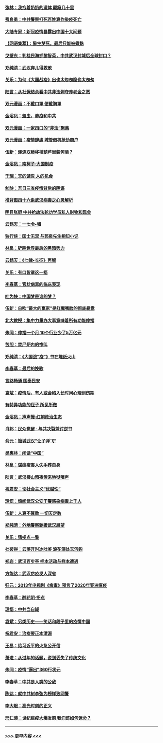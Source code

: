 #### [张林：我抱着奶奶的遗体 颠簸几十里](../pages/nsc993/n11920945.md?t=03071432) 
#### [费良勇：中共警察打死百姓算作染疫死亡](../pages/nsc993/n11919264.md?t=03071432) 
#### [大陆专家：新冠疫情暴露出中国十大问题](../pages/nsc993/n11919187.md?t=03071432) 
#### [【网语集萃】：醉生梦死，最后只能被煮熟](../pages/nsc993/n11918994.md?t=03071432) 
#### [戈壁东：判桂民海抓黎智英，中共武汉封城后全球封口？](../pages/nsc993/n11917982.md?t=03071432) 
#### [郑纯清：武汉弃儿得救歌](../pages/nsc993/n11917881.md?t=03071432) 
#### [关乐：为何《大国战疫》出也太匆匆隐也太匆匆](../pages/nsc993/n11917792.md?t=03071432) 
#### [陆言：从社保结余看中共非法剥夺养老金之恶](../pages/nsc993/n11917084.md?t=03071432) 
#### [双元漫画：不戴口罩 便戴胸罩](../pages/nsc993/n11916447.md?t=03071432) 
#### [金浴凤：蝗虫，肺疫和中共](../pages/nsc993/n11916904.md?t=03071432) 
#### [双元漫画：一家四口的“非法”聚集](../pages/nsc993/n11916378.md?t=03071432) 
#### [双元漫画：疫情肆虐 城管借机抢劫商户](../pages/nsc993/n11916310.md?t=03071432) 
#### [伍新：连连双肺移植葫芦里装何酒？](../pages/nsc993/n11913667.md?t=03071432) 
#### [金浴凤：南柯子·大国制疫](../pages/nsc993/n11913657.md?t=03071432) 
#### [千瑞：天的谴告  人的机会](../pages/nsc993/n11913309.md?t=03071432) 
#### [勉映：吾日三省疫情背后的阴谋](../pages/nsc993/n11913079.md?t=03071432) 
#### [推背图四十六象武汉病毒之心灵解析](../pages/nsc993/n11911761.md?t=03071432) 
#### [明目张胆 中共抢劫法轮功学员私人财物和现金](../pages/nsc993/n11910262.md?t=03071432) 
#### [云鹤天：一七令▪墙](../pages/nsc993/n11910627.md?t=03071432) 
#### [独行侠：国士无双 与郭泉先生相知小记](../pages/nsc993/n11910613.md?t=03071432) 
#### [林泉：铲除世界最后的黑暗势力](../pages/nsc993/n11909320.md?t=03071432) 
#### [云鹤天：《七律▪长征》再解](../pages/nsc993/n11909327.md?t=03071432) 
#### [关乐：有口皆罩这一捂](../pages/nsc993/n11908393.md?t=03071432) 
#### [李春草：官状病毒的临床表现](../pages/nsc993/n11908339.md?t=03071432) 
#### [吐为快：中国梦是谁的梦？](../pages/nsc993/n11906564.md?t=03071432) 
#### [伍新：自吹“最大的赢家”是红魔嘴脸的彻底暴露](../pages/nsc993/n11906407.md?t=03071432) 
#### [北大教授：集中力量办大事意味着所有功能停摆](../pages/nsc993/n11904800.md?t=03071432) 
#### [朱同：停摆一个月 10个行业少了5万亿元](../pages/nsc993/n11904498.md?t=03071432) 
#### [苦胆：焚尸炉内的惨叫](../pages/nsc993/n11904479.md?t=03071432) 
#### [郑纯清：《大国战“疫”》书在堆纸火山](../pages/nsc993/n11904450.md?t=03071432) 
#### [李春草：最后的挽歌](../pages/nsc993/n11904441.md?t=03071432) 
#### [言路畅通 国泰民安](../pages/nsc993/n11904222.md?t=03071432) 
#### [袁斌：疫情后，有人或会陷入长时间心理创伤期](../pages/nsc993/n11901514.md?t=03071432) 
#### [有特异功能的侄子 所见所做](../pages/nsc993/n11901154.md?t=03071432) 
#### [金浴凤：声声慢‧红朝政治生态](../pages/nsc993/n11899553.md?t=03071432) 
#### [肖邦：民众觉醒 · 与共决裂兼讨逆书](../pages/nsc993/n11898435.md?t=03071432) 
#### [俞元：饿城武汉“让子弹飞”](../pages/nsc993/n11898344.md?t=03071432) 
#### [吴惠林：闲话“中国”](../pages/nsc993/n11898182.md?t=03071432) 
#### [林泉：谋瘟疫害人失手葬自身](../pages/nsc993/n11897892.md?t=03071432) 
#### [陆言：武汉楼山暗夜传来地狱嚎声](../pages/nsc993/n11897033.md?t=03071432) 
#### [祝君安：论社会主义“优越性”](../pages/nsc993/n11897005.md?t=03071432) 
#### [理悟：惊闻武汉公安干警感染病毒上千人](../pages/nsc993/n11896947.md?t=03071432) 
#### [伍新：人算不算数 一切天定数](../pages/nsc993/n11893372.md?t=03071432) 
#### [郑纯清：外地警察驰援武汉展望](../pages/nsc993/n11893115.md?t=03071432) 
#### [关乐：猜拐点一瞥](../pages/nsc993/n11893020.md?t=03071432) 
#### [杜彼得：云落开时冰吐鉴 浪花深处玉沉钩](../pages/nsc993/n11892107.md?t=03071432) 
#### [郑岩：武汉百步亭 样本活动与样本遭遇](../pages/nsc993/n11892310.md?t=03071432) 
#### [方能达：武汉疠疫发人深省](../pages/nsc993/n11891376.md?t=03071432) 
#### [归元：2013年电视剧《病毒》预言了2020年亚洲瘟疫](../pages/nsc993/n11891126.md?t=03071432) 
#### [李春草：醉花阴·拐点](../pages/nsc993/n11890567.md?t=03071432) 
#### [理悟：中共当自毙](../pages/nsc993/n11890559.md?t=03071432) 
#### [袁斌：另类历史——笑话和段子里的疫情中国](../pages/nsc993/n11889243.md?t=03071432) 
#### [祝君安：治疫要正本清源](../pages/nsc993/n11889085.md?t=03071432) 
#### [王易：给习近平的火急公开信](../pages/nsc993/n11888225.md?t=03071432) 
#### [萧进：从过年的话题，说到丢失了传统文化](../pages/nsc993/n11887732.md?t=03071432) 
#### [朱同：疫情“逼出”360行状元](../pages/nsc993/n11887678.md?t=03071432) 
#### [李春草：中共是人类的公敌](../pages/nsc993/n11887656.md?t=03071432) 
#### [陈达：就中共树李弦为榜样致网警](../pages/nsc993/n11887625.md?t=03071432) 
#### [李大眼：高光时刻的正义](../pages/nsc993/n11887585.md?t=03071432) 
#### [邢仁涛：世纪瘟疫大爆发前 我们该如何保命？](../pages/nsc993/n11887535.md?t=03071432) 

----
#### [ >>> 更早内容 <<< ](../indexes/nsc993-earlier.md)
